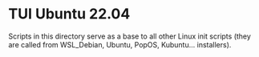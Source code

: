 # TUI Ubuntu 22.04

Scripts in this directory serve as a base to all other Linux init scripts (they are called from WSL_Debian, Ubuntu, PopOS, Kubuntu... installers).
